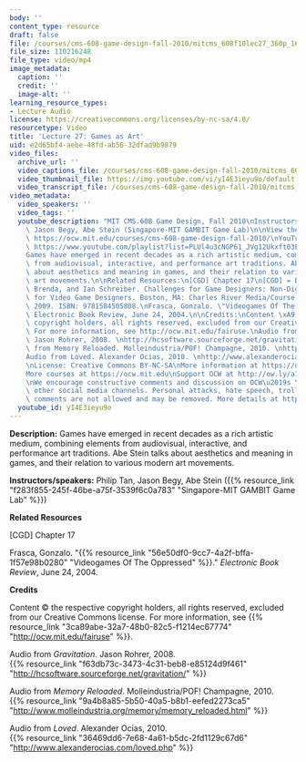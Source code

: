 ```yaml
---
body: ''
content_type: resource
draft: false
file: /courses/cms-608-game-design-fall-2010/mitcms_608f10lec27_360p_16_9.mp4
file_size: 110216248
file_type: video/mp4
image_metadata:
  caption: ''
  credit: ''
  image-alt: ''
learning_resource_types:
- Lecture Audio
license: https://creativecommons.org/licenses/by-nc-sa/4.0/
resourcetype: Video
title: 'Lecture 27: Games as Art'
uid: e2d65bf4-aebe-48fd-ab56-32dfad9b9879
video_files:
  archive_url: ''
  video_captions_file: /courses/cms-608-game-design-fall-2010/mitcms_608f10lec27_captions.vtt
  video_thumbnail_file: https://img.youtube.com/vi/yI4E3ieyu9o/default.jpg
  video_transcript_file: /courses/cms-608-game-design-fall-2010/mitcms_608f10lec27_transcript.pdf
video_metadata:
  video_speakers: ''
  video_tags: ''
  youtube_description: "MIT CMS.608 Game Design, Fall 2010\nInstructors: Philip Tan,\
    \ Jason Begy, Abe Stein (Singapore-MIT GAMBIT Game Lab)\n\nView the complete course:\
    \ https://ocw.mit.edu/courses/cms-608-game-design-fall-2010/\nYouTube Playlist:\
    \ https://www.youtube.com/playlist?list=PLUl4u3cNGP61_JVg12Ukxft03EJ7xxdbR\n\n\
    Games have emerged in recent decades as a rich artistic medium, combining elements\
    \ from audiovisual, interactive, and performance art traditions. Abe Stein talks\
    \ about aesthetics and meaning in games, and their relation to various modern\
    \ art movements.\n\nRelated Resources:\n[CGD] Chapter 17\n[CGD] = Brathwaite,\
    \ Brenda, and Ian Schreiber. Challenges for Game Designers: Non-Digital Exercises\
    \ for Video Game Designers. Boston, MA: Charles River Media/Course Technology,\
    \ 2009. ISBN: 9781584505808.\nFrasca, Gonzalo. \"Videogames Of The Oppressed.\"\
    \ Electronic Book Review, June 24, 2004.\n\nCredits:\nContent \xA9 the respective\
    \ copyright holders, all rights reserved, excluded from our Creative Commons license.\
    \ For more information, see http://ocw.mit.edu/fairuse.\nAudio from Gravitation.\
    \ Jason Rohrer, 2008. \nhttp://hcsoftware.sourceforge.net/gravitation/\nAudio\
    \ from Memory Reloaded. Molleindustria/POF! Champagne, 2010. \nhttp://www.molleindustria.org/memory/memory_reloaded.html\n\
    Audio from Loved. Alexander Ocias, 2010. \nhttp://www.alexanderocias.com/loved.php\n\
    \nLicense: Creative Commons BY-NC-SA\nMore information at https://ocw.mit.edu/terms\n\
    More courses at https://ocw.mit.edu\nSupport OCW at http://ow.ly/a1If50zVRlQ\n\
    \nWe encourage constructive comments and discussion on OCW\u2019s YouTube and\
    \ other social media channels. Personal attacks, hate speech, trolling, and inappropriate\
    \ comments are not allowed and may be removed. More details at https://ocw.mit.edu/comments."
  youtube_id: yI4E3ieyu9o
---
```

**Description:** Games have emerged in recent decades as a rich artistic medium, combining elements from audiovisual, interactive, and performance art traditions. Abe Stein talks about aesthetics and meaning in games, and their relation to various modern art movements.

**Instructors/speakers:** Philip Tan, Jason Begy, Abe Stein ({{% resource_link "f283f855-245f-46be-a75f-3539f6c0a783" "Singapore-MIT GAMBIT Game Lab" %}})

**Related Resources**

\[CGD\] Chapter 17

Frasca, Gonzalo. "{{% resource_link "56e50df0-9cc7-4a2f-bffa-1f57e98b0280" "Videogames Of The Oppressed" %}}." *Electronic Book Review*, June 24, 2004.

**Credits**

Content © the respective copyright holders, all rights reserved, excluded from our Creative Commons license. For more information, see {{% resource_link "3ca89abe-32a7-48b0-82c5-f1214ec67774" "http://ocw.mit.edu/fairuse" %}}.

Audio from *Gravitation*. Jason Rohrer, 2008.  
{{% resource_link "f63db73c-3473-4c31-beb8-e85124d9f461" "http://hcsoftware.sourceforge.net/gravitation/" %}}

Audio from *Memory Reloaded*. Molleindustria/POF! Champagne, 2010.  
{{% resource_link "9a4b8a85-5b50-40a5-b8b1-eefed2273ca5" "http://www.molleindustria.org/memory/memory_reloaded.html" %}}

Audio from *Loved*. Alexander Ocias, 2010.  
{{% resource_link "36469dd6-7e68-4a61-b5dc-2fd1129c67d6" "http://www.alexanderocias.com/loved.php" %}}